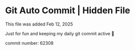 # Git Auto Commit | Hidden File

This file was added Feb 12, 2025

Just for fun and keeping my daily git commit active 🤪

commit number: 62308
